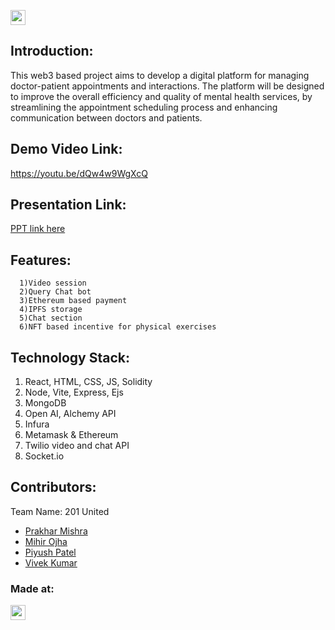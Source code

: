<a href="https://hack36.com"> <img src="https://i.postimg.cc/RFFWF4vg/built-at-hack.jpg" height=24px> </a>


## Introduction:
This web3 based project aims to develop a digital platform for managing doctor-patient appointments and interactions. The platform will be designed to improve the overall efficiency and quality of mental health services, by streamlining the appointment scheduling process and enhancing communication between doctors and patients.
  
## Demo Video Link:
  <a href="https://youtu.be/dQw4w9WgXcQ">https://youtu.be/dQw4w9WgXcQ</a>
  
## Presentation Link:
  <a href="https://cutt.ly/Hack36_23_ppt"> PPT link here </a>
  
  
## Features:
```
  1)Video session
  2)Query Chat bot
  3)Ethereum based payment
  4)IPFS storage
  5)Chat section 
  6)NFT based incentive for physical exercises 
  ```

## Technology Stack:
  1) React, HTML, CSS, JS, Solidity
  2) Node, Vite, Express, Ejs
  3) MongoDB
  4) Open AI, Alchemy API 
  5) Infura
  6) Metamask & Ethereum
  7) Twilio video and chat API
  8) Socket.io
  

## Contributors:

Team Name: 201 United

* [Prakhar Mishra](https://github.com/lancelot-zen)
* [Mihir Ojha](https://github.com/scarvage)
* [Piyush Patel](https://github.com/monkepi18)
* [Vivek Kumar](https://github.com/Vivek7282)


### Made at:
<a href="https://hack36.com"> <img src="https://i.postimg.cc/RFFWF4vg/built-at-hack.jpg" height=24px> </a>
